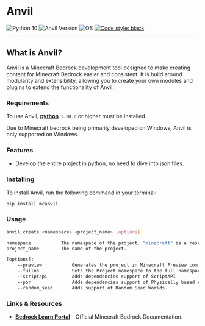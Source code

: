# Anvil
![Python 10](https://img.shields.io/badge/python-3.10%20%20|%20%203.11%20%20|%20%203.12-g.svg)
![Anvil Version](https://img.shields.io/badge/beta-0.5.5-yellow.svg)
![OS](https://img.shields.io/badge/OS-Windows-blue.svg)
[![Code style: black](https://img.shields.io/badge/code%20style-black-000000.svg)](https://github.com/psf/black)

-----

## What is Anvil?

Anvil is a Minecraft Bedrock development tool designed to make creating content for Minecraft Bedrock easier and consistent. It is build around modularity and extensibility, allowing you to create your own modules and plugins to extend the functionality of Anvil.

### Requirements

To use Anvil, [**python**](https://www.python.org/downloads/) `3.10.0` or higher must be installed.

Due to Minecraft bedrock being primarily developed on Windows, Anvil is only supported on Windows.

### Features
- Develop the entire project in python, no need to dive into json files.


### Installing

To install Anvil, run the following command in your terminal:

```bash 
pip install mcanvil
```

### Usage

```bash
anvil create <namespace> <project_name> [options]

namespace           The namespace of the project. "minecraft" is a reserved namespace and cannot be used.
project_name        The name of the project.

[options]:
    --preview           Generates the project in Minecraft Preview com.mojang instead of release.
    --fullns            Sets the Project namespace to the full namespace.project_name
    --scriptapi         Adds dependencies support of ScriptAPI
    --pbr               Adds dependencies support of Physically based rendering
    --random_seed       Adds support of Random Seed Worlds.
```

### Links & Resources

* [**Bedrock Learn Portal**](https://learn.microsoft.com/en-gb/minecraft/creator/reference/) - Official Minecraft Bedrock Documentation.